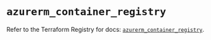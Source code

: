 # `azurerm_container_registry`

Refer to the Terraform Registry for docs: [`azurerm_container_registry`](https://registry.terraform.io/providers/hashicorp/azurerm/3.86.0/docs/resources/container_registry).
